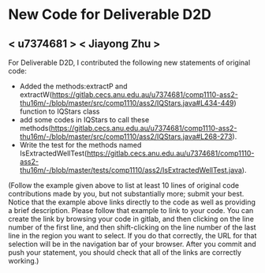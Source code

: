 # New Code for Deliverable D2D

## < u7374681 > < Jiayong Zhu >

For Deliverable D2D, I contributed the following new statements of original code:

- Added the methods:extractP and extractW(https://gitlab.cecs.anu.edu.au/u7374681/comp1110-ass2-thu16m/-/blob/master/src/comp1110/ass2/IQStars.java#L434-449) function to IQStars class
- add some codes in IQStars to call these methods(https://gitlab.cecs.anu.edu.au/u7374681/comp1110-ass2-thu16m/-/blob/master/src/comp1110/ass2/IQStars.java#L268-273).
- Write the test for the methods named IsExtractedWellTest(https://gitlab.cecs.anu.edu.au/u7374681/comp1110-ass2-thu16m/-/blob/master/tests/comp1110/ass2/IsExtractedWellTest.java).

(Follow the example given above to list at least 10 lines of original  code contributions made by you, but not substantially more; submit your best. Notice that the example above links directly to the code as well as providing a brief description.   Please follow that example to link to your code.  You can create the link by browsing your code in gitlab, and then clicking on the line number of the first line, and then shift-clicking on the line number of the last line in the region you want to select.  If you do that correctly, the URL for that selection will be in the navigation bar of your browser.  After you commit and push your statement, you should check that all of the links are correctly working.)
